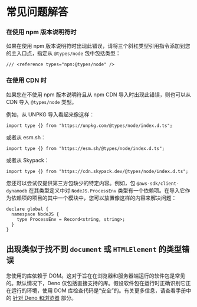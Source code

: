 # 常见问题解答

### 在使用 npm 版本说明符时

如果在使用 npm
版本说明符时出现此错误，请将三个斜杠类型引用指令添加到您的主入口点，指定从
`@types/node` 包中包括类型：

```ts, ignore
/// <reference types="npm:@types/node" />
```

### 在使用 CDN 时

如果您在不使用 npm 版本说明符且从 npm CDN 导入时出现此错误，则也可以从 CDN 导入
`@types/node` 类型。

例如，从 UNPKG 导入看起来像这样：

```ts, ignore
import type {} from "https://unpkg.com/@types/node/index.d.ts";
```

或者从 esm.sh：

```ts, ignore
import type {} from "https://esm.sh/@types/node/index.d.ts";
```

或者从 Skypack：

```ts, ignore
import type {} from "https://cdn.skypack.dev/@types/node/index.d.ts";
```

您还可以尝试仅提供第三方包缺少的特定内容。例如，包 `@aws-sdk/client-dynamodb`
在其类型定义中对 `NodeJS.ProcessEnv`
类型有一个依赖项。在导入它作为依赖项的项目的其中一个模块中，您可以放置像这样的内容来解决问题：

```ts, ignore
declare global {
  namespace NodeJS {
    type ProcessEnv = Record<string, string>;
  }
}
```

## 出现类似于找不到 `document` 或 `HTMLElement` 的类型错误

您使用的库依赖于
DOM。这对于旨在在浏览器和服务器端运行的软件包是常见的。默认情况下，Deno
仅包括直接支持的库。假设软件包在运行时正确识别它正在运行的环境，使用 DOM
库检查代码是“安全”的。有关更多信息，请查看手册中的
[针对 Deno 和浏览器](../advanced/typescript/configuration.md#targeting-deno-and-the-browser)
部分。
